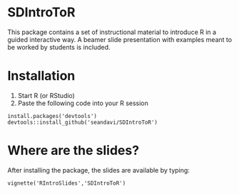 SDIntroToR
==========

This package contains a set of instructional material to introduce R in a guided interactive way.  A beamer slide presentation with examples meant to be worked by students is included.

Installation
============

1. Start R (or RStudio)
2. Paste the following code into your R session

```
install.packages('devtools')
devtools::install_github('seandavi/SDIntroToR')
```

Where are the slides?
=====================
After installing the package, the slides are available by typing:

```
vignette('RIntroSlides','SDIntroToR')
```

